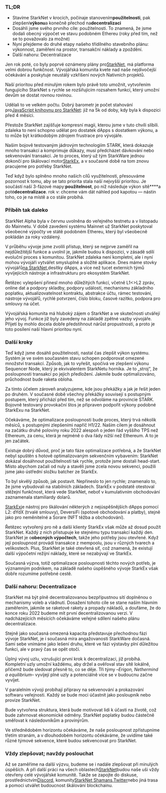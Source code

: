 ### TL;DR

* Stavíme StarkNet v krocích, počínaje stanovením**použitelnosti**, pak zlepšení**výkonu**a konečně přechod na**decentralizaci**
* Dosáhli jsme svého prvního cíle: použitelnosti. To znamená, že jsme dodali obecný výpočet ve stavu podobném Ethereu (roky před tím, než se to považovalo za možné)
* Nyní přejdeme do druhé etapy našeho třídílného stavebního plánu: výkonnost, zaměření na prostor, transakční náklady a zpoždění.
* Další nahoru: Decentralizace

Jen rok poté, co byly poprvé oznámeny plány pro[StarkNet](https://starknet.io/), má platforma velmi dobrou funkčnost. Vývojářská komunita kvete nad naše nejdivočejší očekávání a poskytuje neustálý vzkříšení nových Nativních projektů.

Naší prioritou před minulým rokem bylo právě toto umožnit, vytvořením fungujícího StarkNet s rychle se rozšiřujícím rozsahem funkcí, který umožní devům se dostat rovnou rovinou.

Udělali to ve velkém počtu. Dobrý barometr je počet stahování pro[JavaScript knihovnu pro StarkNet](https://www.starknetjs.com/): již na 5k od doby, kdy byla k dispozici před 4 měsíci.

Přestože StarkNet zajišťuje kompresní magii, kterou jsme v tuto chvíli slíbili. zdaleka to není schopno udělat pro dostatek dApps s dostatkem výkonu, a to může být krátkodobým zdrojem frustrace pro vývojáře.

Našim bojově testovaným jádrovým technologiím STARK, která dokazuje mnoho transakcí a komprimuje důkazy, musí předcházet dávkování nebo sekvenování transakcí. Je to proces, který už tým StarkWare jednou dokončí pro škálovací motor[StarkEx](https://starkware.co/starkex/), a v současné době na tom znovu pracujeme pro potřeby StarkNet.

Teď když bylo splněno mnoho našich cílů využitelnosti, přesouváme pozornost k tomu, aby se tato priorita stala naší nejvyšší prioritou. Je součástí naší 3-fázové mapy:**použitelnost**, po níž následuje výkon sítě****a poté**decentralizace**. rok v: chceme vám dát náhled pod kapotou — nástin toho, co je na místě a co stále probíhá.

### Příběh tak daleko

StarkNet Alpha byla v červnu uvolněna do veřejného testnetu a v listopadu do Mainnetu. V době zavedení systému Mainnet už StarkNet poskytoval všeobecné výpočty ve státě podobném Ethereu, který byl všeobecně pokládán za roky vzdálený.

V průběhu vývoje jsme zvolili přístup, který se nejprve zaměřil na nejdůležitější funkce a uvolnil je, jakmile budou k dispozici, v zásadě sdílí evoluční proces s komunitou. StarkNet zdaleka není kompletní, ale i nyní mohou vývojáři vytvářet smysluplné a složité aplikace. Dnes máme stovky vývojářů[na StarkNet,](https://starkware.notion.site/Projects-Building-on-StarkNet-a33dee55778a4515a9be9bdae02ee682)desítky dApps, a více než tucet externích týmů vyvíjejících nástroje a infrastrukturu pro ekosystém StarkNet.

Řetězec vylepšení přinesl mnoho důležitých funkcí, včetně L1<>L2 zpráv, online dat a podpory skladby, podpory událostí, mechanismu základního poplatku, aktualizovatelnost kontraktu, abstrakce účtu, rámec testování, nástroje vývojářů, rychlé potvrzení, číslo bloku, časové razítko, podpora pro smlouvy na účet.

Vývojářská komunita má hluboký zájem o StarkNet a ve skutečnosti utvářejí jeho vývoj. Funkce již byly zavedeny na základě zpětné vazby vývojáře. Přijetí by mohlo docela dobře předstihnout nárůst propustnosti, a proto je toto posílení naší hlavní prioritou nyní.

### Další kroky

Teď když jsme dosáhli použitelnosti, nastal čas zlepšit výkon systému. Systém je ve svém současném stavu schopen podporovat omezené množství transakcí. Způsob, jak to vyřešit, spočívá ve zlepšení výkonu Sequencer Node, který je ekvivalentem StarkNetu horníka. Je to „stroj“, že posloupnosti transakcí po jejich předložení. Jakmile bude optimalizováno, průchodnost bude raketa obloha.

Za tímto účelem zároveň analyzujeme, kde jsou překážky a jak je řešit jeden po druhém. V současné době všechny překážky souvisejí s postupným postupem, který přichází před tím, než se odvoláme na provincie STARK. Bojovně testovaný provokační štos je připraven podpořit výkony podobné StarkExu na StarkNet.

Očekáváme, že optimalizace posloupnosti bude proces, který trvá několik měsíců, s postupnými zlepšeními napříč H1/22. Naším cílem je dosáhnout na začátku druhé poloviny roku 2022 alespoň o jeden řád vyššího TPS než Ethereum, za cenu, která je nejméně o dva řády nižší než Ethereum. A to je jen začátek.

Existuje dobrý důvod, proč je tato fáze optimalizace potřebná, a že StarkNet nebyl spuštěn s hotově optimalizovaným sekvenčním vybavením: StarkNet dokázal dosáhnout použitelnosti tak rychle, protože jsme dostali head-start. Místo abychom začali od nuly a stavěli jsme zcela novou sekvenci, použili jsme jako ústřední složku batcher ze StarkEx.

To byl skvělý způsob, jak postavit. Nepřineslo to jen rychle; znamenalo to, že jsme vybudovali na stabilních základech. StarkEx v podstatě otestoval stěžejní funkčnost, která vede StarkNet, neboť v kumulativním obchodování zaznamenala stamiliardy dolarů.

[StarkEx](https://starkware.co/starkex/)je nástroj pro škálování některých z nejúspěšnějších dApps pomocí L2: dYdX (trvalé smlouvy), DeversiFi (spotové obchodování a platby), stejně jako pro neměnitelné a Sorare (NFT těžba a obchodování).

Řetězec vytvořený pro ně a další klienty StarkEx však může až dosud použít StarkNet. Každý z nich přistupuje ke stejnému typu transakcí každý den. StarkNet je o**obecných výpočtech**, takže jeho potřeby jsou otevřené. Když její posloupnost provádí transakce z mempoolu, jsou v různých tvarech a velikostech. Plus, StarkNet je také otevřená síť, což znamená, že existují další výpočetní režijní náklady, které se nezabývají ve StarkEx.

Současná výzva, totiž optimalizace posloupnosti těchto nových potřeb, je významným podnikem, na základě našeho úspěšného vývoje StarkEx však dobře rozumíme potřebné cestě.

### Další nahoru: Decentralizace

StarkNet má být plně decentralizovanou bezpřípustnou sítí doplněnou o mechanismy voleb a vládnutí. Dosažení tohoto cíle se stane naším hlavním zaměřením, jakmile se raketové rakety a propady nákladů, a doufáme, že do konce roku 2022 budeme mít první decentralizovanou verzi. V nadcházejících měsících očekáváme veřejné sdílení našeho plánu decentralizace.

Stejně jako současná omezená kapacita představuje přechodnou fázi vývoje StarkNet, je i současná míra angažovanosti StarkWare dočasná. Sami sebe vnímáme jako lešení druhu, které ve fázi výstavby plní důležitou funkci, ale v pravý čas se opět otočí.

Úplný vývoj uzlu, vzrušující první krok k decentralizaci, již probíhá. Kompletní uzly umožní každému, aby držel a ověřoval stav sítě lokálně, přičemž bude sledovat přesně to, co se děje. Tři týmy –*Erigon, Nethermind a equilibrium*– vyvíjejí plné uzly a potenciálně více se v budoucnu začne vyvíjet.

V paralelním vývoji probíhají přípravy na sekvenování a prokazování softwaru veřejnosti. Každý se bude moci účastnit jako posloupník nebo provize StarkNet.

Bude vytvořena struktura, která bude motivovat lidi k účasti na životě, což bude zahrnovat ekonomické odměny. StarkNet poplatky budou částečně směřovat k následovníkům a provinýrům.

Ve střednědobém horizontu očekáváme, že naše posloupnost zpřístupníme třetím stranám, a v dlouhodobém horizontu očekáváme, že uvidíme také různé týmové sekvence, které budou sekvencovat pro StarkNet.

### Vždy zlepšovat; navždy poslouchat

Až se zaměříme na další výzvu, budeme se i nadále zlepšovat při minulých úspěších. A při další práci na všech oblastech[StarkNet](https://starknet.io/)budou naše uši vždy otevřeny celé vývojářské komunitě. Takže se zapojte do diskuse, prostřednictvím[Discord](https://discord.com/invite/uJ9HZTUk2Y), komunity[StarkNet Shamans](https://www.google.com/search?client=safari&rls=en&q=StarkNet+Shamans&ie=UTF-8&oe=UTF-8),[Twitter](https://twitter.com/Starknet_Intern)nebo jiná trasa a pomoci utvářet budoucnost škálování blockchainu.